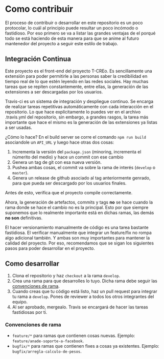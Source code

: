 # Como contribuir

El proceso de contribuir o desarrollar en este repositorio es un poco protocolar, lo cuál al principio puede resultar un poco incómodo o fastidioso. Por eso primero se va a listar las grandes ventajas de el porqué todo se está haciendo de esta manera para que se anime al futuro mantenedor del proyecto a seguir este estilo de trabajo.

## Integración Continua

Este proyecto es el front-end del proyecto T-CREo. Es sencillamente una extensión para poder permitirle a las personas saber la credibilidad en tiempo real de lo que estén leyendo en las redes sociales. Hay muchas tareas que se repiten constantemente, entre ellas, la generación de las extensiones a ser descargadas por los usuarios.

Travis-ci es un sistema de integración y despliegue continuo. Se encarga de realizar tareas repetitivas automáticamente con cada interacción en el repositorio. Lo que hace explícitamente lo puedes ver en el archivo .travis.yml del repositorio, sin embargo, a grandes rasgos, la tarea más importante que hace el mismo es la generación de las extensiones ya listas a ser usadas.

¿Cómo lo hace? En el build server se corre el comando `npm run build` asociandole un `API_URL` y luego hace otras dos cosas:

1. Incrementa la versión del `package.json` (minoring, incrementa el númerito del medio) y hace un commit con ese cambio
2. Genera un tag de git con esa nueva versión.
3. Pushea ambas cosas, el commit va sobre la rama de interés (`develop` o `master`).
4. Genera un release de github asociado al tag anteriormente genrado, para que pueda ser descargado por los usuarios finales.

Antes de esto, verifica que el proyecto compile correctamente.

Ahora, la generación de artefactos, commits y tags **no** se hace cuando la rama donde se hace el cambio no es la principal. Esto por que siempre suponemos que lo realmente importante está en dichas ramas, las demás **no son** definitivas.

El hacer versionamiento manualmente de código es una tarea bastante fastidiosa. El verificar manualmente que integrar un feature/fix no rompa algo adicional también. Y ambas son muy importantes para mantener la calidad del proyecto. Por eso, recomendamos que se sigan los siguientes pasos para poder desarrollar en el proyecto.

## Como desarrollar

1. Clona el repositorio y haz `checkout` a la rama `develop`.
2. Crea una rama para que desarrolles lo tuyo. Dicha rama debe seguir las [convenciones de rama](#convenciones-de-rama).
3. Cuando creas que tu código está listo, haz un pull request para integrar tu rama a `develop`. Pones de reviewer a todos los otros integrantes del equipo.
4. Al ser aprobado, mergealo. Travis se encargará de hacer las tareas fastidiosas por ti.

### Convenciones de rama

* `feature/*` para ramas que contienen cosas nuevas. Ejemplo: `feature/anade-soporte-a-facebook`.
* `bugfix/*` para ramas que contienen fixes a cosas ya existentes. Ejemplo: `bugfix/arregla-calculo-de-pesos`.


